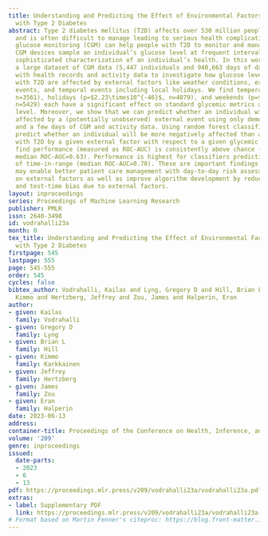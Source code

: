 ```yaml
---
title: Understanding and Predicting the Effect of Environmental Factors on People
  with Type 2 Diabetes
abstract: Type 2 diabetes mellitus (T2D) affects over 530 million people globally
  and is often difficult to manage leading to serious health complications. Continuous
  glucose monitoring (CGM) can help people with T2D to monitor and manage the disease.
  CGM devices sample an individual’s glucose level at frequent intervals enabling
  sophisticated characterization of an individual’s health. In this work, we leverage
  a large dataset of CGM data (5,447 individuals and 940,663 days of data) paired
  with health records and activity data to investigate how glucose levels in people
  with T2D are affected by external factors like weather conditions, extreme weather
  events, and temporal events including local holidays. We find temperature (p=$2.37\times10^{-8}$,
  n=3561), holidays (p=$2.23\times10^{-46}$, n=4079), and weekends (p=$7.64\times10^{-124}$,
  n=5429) each have a significant effect on standard glycemic metrics at a population
  level. Moreover, we show that we can predict whether an individual will be significantly
  affected by a (potentially unobserved) external event using only demographic information
  and a few days of CGM and activity data. Using random forest classifiers, we can
  predict whether an individual will be more negatively affected than a typical individual
  with T2D by a given external factor with respect to a given glycemic metric. We
  find performance (measured as ROC-AUC) is consistently above chance (across classifiers,
  median ROC-AUC=0.63). Performance is highest for classifiers predicting the effect
  of time-in-range (median ROC-AUC=0.70). These are important findings because they
  may enable better patient care management with day-to-day risk assessments based
  on external factors as well as improve algorithm development by reducing train-
  and test-time bias due to external factors.
layout: inproceedings
series: Proceedings of Machine Learning Research
publisher: PMLR
issn: 2640-3498
id: vodrahalli23a
month: 0
tex_title: Understanding and Predicting the Effect of Environmental Factors on People
  with Type 2 Diabetes
firstpage: 545
lastpage: 555
page: 545-555
order: 545
cycles: false
bibtex_author: Vodrahalli, Kailas and Lyng, Gregory D and Hill, Brian L and Karkkainen,
  Kimmo and Hertzberg, Jeffrey and Zou, James and Halperin, Eran
author:
- given: Kailas
  family: Vodrahalli
- given: Gregory D
  family: Lyng
- given: Brian L
  family: Hill
- given: Kimmo
  family: Karkkainen
- given: Jeffrey
  family: Hertzberg
- given: James
  family: Zou
- given: Eran
  family: Halperin
date: 2023-06-13
address:
container-title: Proceedings of the Conference on Health, Inference, and Learning
volume: '209'
genre: inproceedings
issued:
  date-parts:
  - 2023
  - 6
  - 13
pdf: https://proceedings.mlr.press/v209/vodrahalli23a/vodrahalli23a.pdf
extras:
- label: Supplementary PDF
  link: https://proceedings.mlr.press/v209/vodrahalli23a/vodrahalli23a-supp.pdf
# Format based on Martin Fenner's citeproc: https://blog.front-matter.io/posts/citeproc-yaml-for-bibliographies/
---
```

